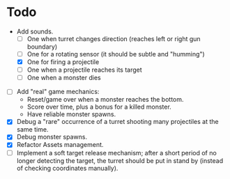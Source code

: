 # Todo
* Add sounds.
  * [ ] One when turret changes direction (reaches left or right gun boundary)
  * [ ] One for a rotating sensor (it should be subtle and "humming")
  * [x] One for firing a projectile
  * [ ] One when a projectile reaches its target
  * [ ] One when a monster dies
* [ ] Add "real" game mechanics:
  * Reset/game over when a monster reaches the bottom.
  * Score over time, plus a bonus for a killed monster.
  * Have reliable monster spawns.
* [x] Debug a "rare" occurrence of a turret shooting many projectiles at the same time.
* [x] Debug monster spawns.
* [x] Refactor Assets management.
* [ ] Implement a soft target release mechanism; after a short period of no longer detecting the target, the turret should be put in stand by (instead of checking coordinates manually).
